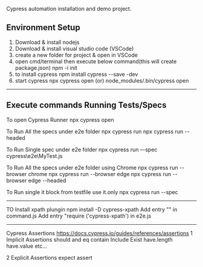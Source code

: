 Cypress automation installation and demo project.


Environment Setup
-----------------------
1) Download & install nodejs 
2) Download & install visual studio code (VSCode)
3) create a new folder for project & open in VSCode
4) open cmd/terminal then execute below command(this will create package.json)
  npm -i init 	
5) to install cypress
  npm install cypress --save -dev
6) start cypress
npx cypress open 	(or)
node_modules/.bin/cypress open
______________________________________________________________________________________________________________
Execute commands
Running Tests/Specs
-------------
To open Cypress Runner
npx cypress open

To Run All the specs under e2e folder
npx cypress run
npx cypress run --headed

To Run Single spec under e2e folder
npx cypress run –-spec cypress\e2e\MyTest.js

To Run All the specs under e2e folder using Chrome
npx cypress run --browser chrome
npx cypress run --browser edge
npx cypress run --browser edge --headed

To Run single it block from testfile use it.only
npx cypress run --spec 
______________________________________________________________________________________________________________
TO Install xpath plungin
npm install -D cypress-xpath
Add entry "<reference types="Cypress-xpath" />" in command.js
Add entry "require ('cypress-xpath') in e2e.js
______________________________________________________________________________________________________________
Cypress Assertions
https://docs.cypress.io/guides/references/assertions
1 Implicit Assertions
 should
 and
 eq
 contain
 Include
 Exist
 have.length
 have.value
 etc...

2 Explicit Assertions
  expect
  assert
